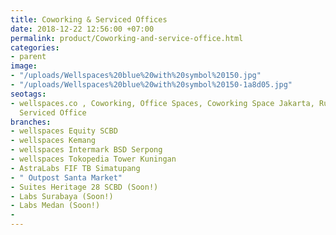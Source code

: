 ```yaml
---
title: Coworking & Serviced Offices
date: 2018-12-22 12:56:00 +07:00
permalink: product/Coworking-and-service-office.html
categories:
- parent
image:
- "/uploads/Wellspaces%20blue%20with%20symbol%20150.jpg"
- "/uploads/Wellspaces%20blue%20with%20symbol%20150-1a8d05.jpg"
seotags:
- wellspaces.co , Coworking, Office Spaces, Coworking Space Jakarta, Ruang Kantor,
  Serviced Office
branches:
- wellspaces Equity SCBD
- wellspaces Kemang
- wellspaces Intermark BSD Serpong
- wellspaces Tokopedia Tower Kuningan
- AstraLabs FIF TB Simatupang
- " Outpost Santa Market"
- Suites Heritage 28 SCBD (Soon!)
- Labs Surabaya (Soon!)
- Labs Medan (Soon!)
- 
---
```


